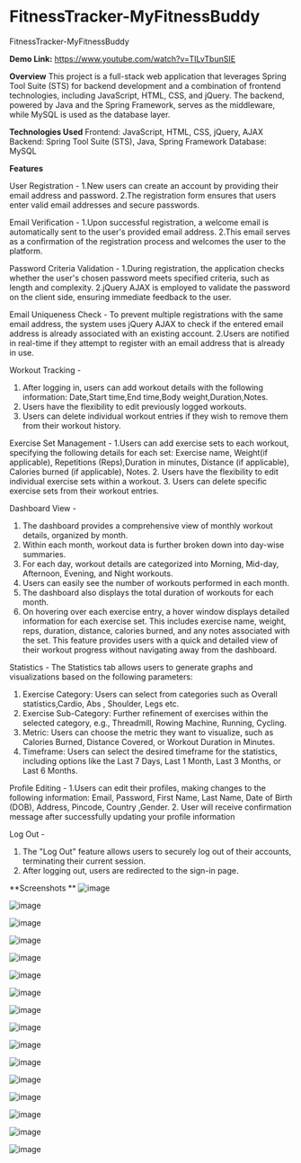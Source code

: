 # FitnessTracker-MyFitnessBuddy
FitnessTracker-MyFitnessBuddy

**Demo Link:** https://www.youtube.com/watch?v=TILvTbunSIE

**Overview**
This project is a full-stack web application that leverages Spring Tool Suite (STS) for backend development and a combination of frontend technologies, including JavaScript, HTML, CSS, and jQuery. The backend, powered by Java and the Spring Framework, serves as the middleware, while MySQL is used as the database layer.

**Technologies Used**
Frontend: JavaScript, HTML, CSS, jQuery, AJAX
Backend: Spring Tool Suite (STS), Java, Spring Framework
Database: MySQL

**Features**

User Registration -
1.New users can create an account by providing their email address and password.
2.The registration form ensures that users enter valid email addresses and secure passwords.

Email Verification -
1.Upon successful registration, a welcome email is automatically sent to the user's provided email address.
2.This email serves as a confirmation of the registration process and welcomes the user to the platform.

Password Criteria Validation -
1.During registration, the application checks whether the user's chosen password meets specified criteria, such as length and complexity.
2.jQuery AJAX is employed to validate the password on the client side, ensuring immediate feedback to the user.

Email Uniqueness Check -
To prevent multiple registrations with the same email address, the system uses jQuery AJAX to check if the entered email address is already associated with an existing account.
2.Users are notified in real-time if they attempt to register with an email address that is already in use.

Workout Tracking -
1. After logging in, users can add workout details with the following information: Date,Start time,End time,Body weight,Duration,Notes.
2. Users have the flexibility to edit previously logged workouts.
3. Users can delete individual workout entries if they wish to remove them from their workout history.

Exercise Set Management -
1.Users can add exercise sets to each workout, specifying the following details for each set: Exercise name, Weight(if applicable), Repetitions (Reps),Duration in minutes, Distance (if applicable), Calories burned (if applicable), Notes.
2. Users have the flexibility to edit individual exercise sets within a workout.
3. Users can delete specific exercise sets from their workout entries.

Dashboard View -
1. The dashboard provides a comprehensive view of monthly workout details, organized by month.
2. Within each month, workout data is further broken down into day-wise summaries.
3. For each day, workout details are categorized into Morning, Mid-day, Afternoon, Evening, and Night workouts.
4. Users can easily see the number of workouts performed in each month.
5. The dashboard also displays the total duration of workouts for each month.
6. On hovering over each exercise entry, a hover window displays detailed information for each exercise set. This includes exercise name, weight, reps, duration, distance, calories burned, and any notes associated with the set. This feature provides users with a quick and detailed view of their workout progress without navigating away from the dashboard.

Statistics - 
The Statistics tab allows users to generate graphs and visualizations based on the following parameters:
  1. Exercise Category: Users can select from categories such as Overall statistics,Cardio, Abs , Shoulder, Legs etc.
  2. Exercise Sub-Category: Further refinement of exercises within the selected category, e.g., Threadmill, Rowing Machine, Running, Cycling.
  3. Metric: Users can choose the metric they want to visualize, such as Calories Burned, Distance Covered, or Workout Duration in Minutes.
  4. Timeframe: Users can select the desired timeframe for the statistics, including options like the Last 7 Days, Last 1 Month, Last 3 Months, or Last 6 Months.

Profile Editing - 
1.Users can edit their profiles, making changes to the following information: Email, Password, First Name, Last Name, Date of Birth (DOB), Address, Pincode, Country ,Gender.
2. User will receive confirmation message after successfully updating your profile information 

Log Out - 
1. The "Log Out" feature allows users to securely log out of their accounts, terminating their current session.
2. After logging out, users are redirected to the sign-in page.

**Screenshots **
![image](https://github.com/Rulesofgames/FitnessTracker-MyFitnessBuddy/assets/63700137/ecb81275-522e-478d-a52f-b2a852e74358)

![image](https://github.com/Rulesofgames/FitnessTracker-MyFitnessBuddy/assets/63700137/e0d36c29-207a-43de-81f1-1c062e97b01f)

![image](https://github.com/Rulesofgames/FitnessTracker-MyFitnessBuddy/assets/63700137/c097921a-b9a1-4f5e-97a8-a7645cab3c12)

![image](https://github.com/Rulesofgames/FitnessTracker-MyFitnessBuddy/assets/63700137/5fc80c39-ca73-4647-8b94-163a64dd1364)

![image](https://github.com/Rulesofgames/FitnessTracker-MyFitnessBuddy/assets/63700137/3e9d891d-06f3-4022-b156-865bae8261d2)

![image](https://github.com/Rulesofgames/FitnessTracker-MyFitnessBuddy/assets/63700137/3f99f81b-90ce-49dd-8ca9-f80eb9b5080a)

![image](https://github.com/Rulesofgames/FitnessTracker-MyFitnessBuddy/assets/63700137/e5ef2cfa-93bf-46e6-a5d6-ec3c364ee96e)

![image](https://github.com/Rulesofgames/FitnessTracker-MyFitnessBuddy/assets/63700137/377aff81-32d2-4694-9ebb-41918fd3341c)

![image](https://github.com/Rulesofgames/FitnessTracker-MyFitnessBuddy/assets/63700137/74bbbba1-d814-452d-a722-386b91cccdb3)

![image](https://github.com/Rulesofgames/FitnessTracker-MyFitnessBuddy/assets/63700137/97220a55-8f44-4f3d-8950-568ef4e56e09)

![image](https://github.com/Rulesofgames/FitnessTracker-MyFitnessBuddy/assets/63700137/d0a6e600-2744-4db0-8f5e-33020b276c0c)

![image](https://github.com/Rulesofgames/FitnessTracker-MyFitnessBuddy/assets/63700137/a2a8642b-f972-437c-ad41-f84759b2a4cf)

![image](https://github.com/Rulesofgames/FitnessTracker-MyFitnessBuddy/assets/63700137/5da7b704-42cb-4fee-bf0d-e93a9e778c2f)

![image](https://github.com/Rulesofgames/FitnessTracker-MyFitnessBuddy/assets/63700137/6da3cada-6e67-466f-9181-867363465864)

![image](https://github.com/Rulesofgames/FitnessTracker-MyFitnessBuddy/assets/63700137/5a89579b-70fc-4b7a-bd1f-acbb37c996e6)

![image](https://github.com/Rulesofgames/FitnessTracker-MyFitnessBuddy/assets/63700137/56fda9fa-c778-4e71-a553-70629068c1e8)















